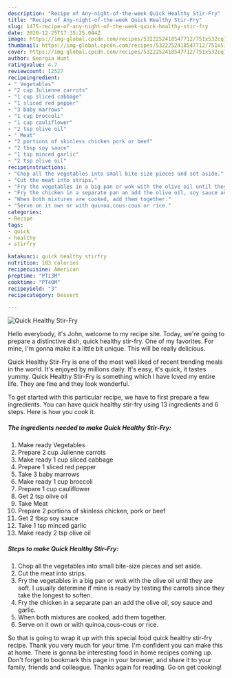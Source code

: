 ```yaml
---
description: "Recipe of Any-night-of-the-week Quick Healthy Stir-Fry"
title: "Recipe of Any-night-of-the-week Quick Healthy Stir-Fry"
slug: 1475-recipe-of-any-night-of-the-week-quick-healthy-stir-fry
date: 2020-12-25T17:35:25.044Z
image: https://img-global.cpcdn.com/recipes/5322252418547712/751x532cq70/quick-healthy-stir-fry-recipe-main-photo.jpg
thumbnail: https://img-global.cpcdn.com/recipes/5322252418547712/751x532cq70/quick-healthy-stir-fry-recipe-main-photo.jpg
cover: https://img-global.cpcdn.com/recipes/5322252418547712/751x532cq70/quick-healthy-stir-fry-recipe-main-photo.jpg
author: Georgia Hunt
ratingvalue: 4.7
reviewcount: 12527
recipeingredient:
- " Vegetables"
- "2 cup Julienne carrots"
- "1 cup sliced cabbage"
- "1 sliced red pepper"
- "3 baby marrows"
- "1 cup broccoli"
- "1 cup cauliflower"
- "2 tsp olive oil"
- " Meat"
- "2 portions of skinless chicken pork or beef"
- "2 tbsp soy sauce"
- "1 tsp minced garlic"
- "2 tsp olive oil"
recipeinstructions:
- "Chop all the vegetables into small bite-size pieces and set aside."
- "Cut the meat into strips."
- "Fry the vegetables in a big pan or wok with the olive oil until they are soft. I usually determine if mine is ready by testing the carrots since they take the longest to soften."
- "Fry the chicken in a separate pan an add the olive oil, soy sauce and garlic."
- "When both mixtures are cooked, add them together."
- "Serve on it own or with quinoa,cous-cous or rice."
categories:
- Recipe
tags:
- quick
- healthy
- stirfry

katakunci: quick healthy stirfry 
nutrition: 183 calories
recipecuisine: American
preptime: "PT13M"
cooktime: "PT40M"
recipeyield: "3"
recipecategory: Dessert

---
```



![Quick Healthy Stir-Fry](https://img-global.cpcdn.com/recipes/5322252418547712/751x532cq70/quick-healthy-stir-fry-recipe-main-photo.jpg)

Hello everybody, it's John, welcome to my recipe site. Today, we're going to prepare a distinctive dish, quick healthy stir-fry. One of my favorites. For mine, I'm gonna make it a little bit unique. This will be really delicious.

Quick Healthy Stir-Fry is one of the most well liked of recent trending meals in the world. It's enjoyed by millions daily. It's easy, it's quick, it tastes yummy. Quick Healthy Stir-Fry is something which I have loved my entire life. They are fine and they look wonderful.




To get started with this particular recipe, we have to first prepare a few ingredients. You can have quick healthy stir-fry using 13 ingredients and 6 steps. Here is how you cook it.

<!--inarticleads1-->

##### The ingredients needed to make Quick Healthy Stir-Fry:

1. Make ready  Vegetables
1. Prepare 2 cup Julienne carrots
1. Make ready 1 cup sliced cabbage
1. Prepare 1 sliced red pepper
1. Take 3 baby marrows
1. Make ready 1 cup broccoli
1. Prepare 1 cup cauliflower
1. Get 2 tsp olive oil
1. Take  Meat
1. Prepare 2 portions of skinless chicken, pork or beef
1. Get 2 tbsp soy sauce
1. Take 1 tsp minced garlic
1. Make ready 2 tsp olive oil




<!--inarticleads2-->

##### Steps to make Quick Healthy Stir-Fry:

1. Chop all the vegetables into small bite-size pieces and set aside.
1. Cut the meat into strips.
1. Fry the vegetables in a big pan or wok with the olive oil until they are soft. I usually determine if mine is ready by testing the carrots since they take the longest to soften.
1. Fry the chicken in a separate pan an add the olive oil, soy sauce and garlic.
1. When both mixtures are cooked, add them together.
1. Serve on it own or with quinoa,cous-cous or rice.




So that is going to wrap it up with this special food quick healthy stir-fry recipe. Thank you very much for your time. I'm confident you can make this at home. There is gonna be interesting food in home recipes coming up. Don't forget to bookmark this page in your browser, and share it to your family, friends and colleague. Thanks again for reading. Go on get cooking!
